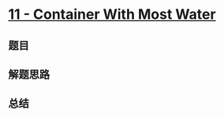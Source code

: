 # [11 - Container With Most Water](https://leetcode.com/problems/container-with-most-water/)

## 题目


## 解题思路


## 总结



